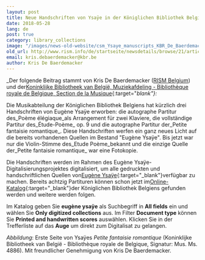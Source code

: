 ```yaml
---
layout: post
title: Neue Handschriften von Ysaÿe in der Königlichen Bibliothek Belgiens
date: 2018-05-28
lang: de
post: true
category: library_collections
image: "/images/news-old-website/csm_Ysaye_manuscripts_KBR_De_Baerdemacker_Belgium_b5759773e2.jpg"
old_url: http://www.rism.info/de/startseite/newsdetails/browse/21/article/64/new-ysaye-manuscripts-in-the-royal-library-of-belgium.html
email: kris.debaerdemacker@kbr.be
author: Kris De Baerdemacker
---
```


_Der folgende Beitrag stammt von Kris De Baerdemacker ([RISM Belgium](/working-groups.html)) und der[Koninklijke Bibliotheek van België, Muziekafdeling - Bibliothèque royale de Belgique, Section de la Musique](http://www.kbr.be){:target="_blank"}:_

Die Musikabteilung der Königlichen Bibliothek Belgiens hat kürzlich drei Handschriften von Eugène Ysaÿe erworben: die autographe Partitur des_Poème élégiaque_als Arrangement für zwei Klaviere, die vollständige Partitur des_Étude-Poème_ op. 9 und die autographe Partitur der_Petite fantaisie romantique_. Diese Handschriften werfen ein ganz neues Licht auf die bereits vorhandenen Quellen im Bestand "Eugène Ysaÿe". Bis jetzt war nur die Violin-Stimme des_Etude Poème_bekannt und die einzige Quelle der_Petite fantaisie romantique_ war eine Fotokopie.

Die Handschriften werden im Rahmen des Eugène Ysaÿe-Digitalisierungsprojektes digitalisiert, um alle gedruckten und handschriftlichen Quellen von[Eugène Ysaÿe](https://opac.rism.info/search?View=rism&author=Eugene+Ysaye&Language=de){:target="_blank"}verfügbar zu machen. Bereits achtzig Partituren können schon jetzt im[Online-Katalog](http://opac.kbr.be/?lang=EN){:target="_blank"}der Königlichen Bibliothek Belgiens gefunden werden und weitere werden folgen.

Im Katalog geben Sie **eugène ysaÿe** als Suchbegriff in **All fields** ein und wählen Sie **Only digitized collections** aus. Im Filter **Document type** können Sie **Printed and handwritten scores** auswählen. Klicken Sie in der Trefferliste auf das **Auge** um direkt zum Digitalisat zu gelangen.

_Abbildung_: Erste Seite von Ysaÿes _Petite fantaisie romantique_ (Koninklijke Bibliotheek van België - Bibliothèque royale de Belgique, Signatur: Mus. Ms. 4886). Mit freundlicher Genehmigung von Kris De Baerdemacker.